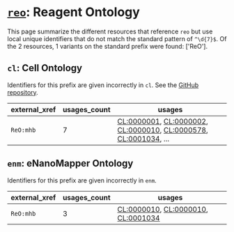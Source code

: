 # [`reo`](https://bioregistry.io/reo): Reagent Ontology

This page summarize the different resources that reference `reo`
but use local unique identifiers that do not match the standard pattern of
`^\d{7}$`. Of the 2 resources,
1 variants on the standard prefix were found: ['ReO'].

## `cl`: Cell Ontology

Identifiers for this prefix are given incorrectly in `cl`. See the [GitHub repository](https://github.com/obophenotype/cell-ontology).

| external_xref   |   usages_count | usages                                                                                                                                                                                                                                                                                           |
|-----------------|----------------|--------------------------------------------------------------------------------------------------------------------------------------------------------------------------------------------------------------------------------------------------------------------------------------------------|
| `ReO:mhb`       |              7 | [CL:0000001](http://purl.obolibrary.org/obo/CL_0000001), [CL:0000002](http://purl.obolibrary.org/obo/CL_0000002), [CL:0000010](http://purl.obolibrary.org/obo/CL_0000010), [CL:0000578](http://purl.obolibrary.org/obo/CL_0000578), [CL:0001034](http://purl.obolibrary.org/obo/CL_0001034), ... |

## `enm`: eNanoMapper Ontology

Identifiers for this prefix are given incorrectly in `enm`.

| external_xref   |   usages_count | usages                                                                                                                                                                    |
|-----------------|----------------|---------------------------------------------------------------------------------------------------------------------------------------------------------------------------|
| `ReO:mhb`       |              3 | [CL:0000010](http://purl.obolibrary.org/obo/CL_0000010), [CL:0000010](http://purl.obolibrary.org/obo/CL_0000010), [CL:0001034](http://purl.obolibrary.org/obo/CL_0001034) |

